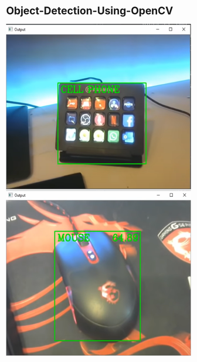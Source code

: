 # Object-Detection-Using-OpenCV

<div align="center">
  <img src="./Image/cellPhone.png" height="450" width="720"><br>
  <img src="./Image/Mouse.png" height="450" width="720">
</div>
